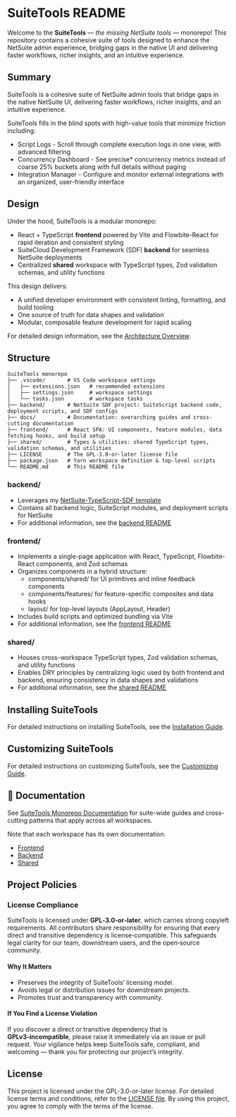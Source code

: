 # SuiteTools README

Welcome to the **SuiteTools** — *the missing NetSuite tools* — monorepo! This repository contains a cohesive suite of tools designed to enhance the NetSuite admin experience, bridging gaps in the native UI and delivering faster workflows, richer insights, and an intuitive experience.

## Summary

SuiteTools is a cohesive suite of NetSuite admin tools that bridge gaps in the native NetSuite UI, delivering faster workflows, richer insights, and an intuitive experience.

SuiteTools fills in the blind spots with high-value tools that minimize friction including:

- Script Logs - Scroll through complete execution logs in one view, with advanced filtering
- Concurrency Dashboard - See precise* concurrency metrics instead of coarse 25% buckets along with full details without paging
- Integration Manager - Configure and monitor external integrations with an organized, user-friendly interface

## Design

Under the hood, SuiteTools is a modular monorepo:

- React + TypeScript **frontend** powered by Vite and Flowbite-React for rapid iteration and consistent styling
- SuiteCloud Development Framework (SDF) **backend** for seamless NetSuite deployments
- Centralized **shared** workspace with TypeScript types, Zod validation schemas, and utility functions

This design delivers:

- A unified developer environment with consistent linting, formatting, and build tooling
- One source of truth for data shapes and validation
- Modular, composable feature development for rapid scaling

For detailed design information, see the [Architecture Overview](docs/architecture.md).

## Structure

```plaintext
SuiteTools monorepo
├── .vscode/       # VS Code workspace settings
│   ├── extensions.json   # recommended extensions
│   ├── settings.json     # workspace settings
│   └── tasks.json        # workspace tasks
├── backend/       # NetSuite SDF project: SuiteScript backend code, deployment scripts, and SDF configs
├── docs/          # Documentation: overarching guides and cross-cutting documentation
├── frontend/      # React SPA: UI components, feature modules, data fetching hooks, and build setup
├── shared/        # Types & utilities: shared TypeScript types, validation schemas, and utilities
├── LICENSE        # The GPL-3.0-or-later license file
├── package.json   # Yarn workspace definition & top-level scripts
└── README.md      # This README file
```

### backend/

- Leverages my [NetSuite-TypeScript-SDF template](https://github.com/mattplant/NetSuite-TypeScript-SDF)
- Contains all backend logic, SuiteScript modules, and deployment scripts for NetSuite
- For additional information, see the [backend README](backend/README.md)

### frontend/

- Implements a single-page application with React, TypeScript, Flowbite-React components, and Zod schemas
- Organizes components in a hybrid structure:
  - components/shared/ for UI primitives and inline feedback components
  - components/features/ for feature-specific composites and data hooks
  - layout/ for top-level layouts (AppLayout, Header)
- Includes build scripts and optimized bundling via Vite
- For additional information, see the [frontend README](frontend/README.md)

### shared/

- Houses cross-workspace TypeScript types, Zod validation schemas, and utility functions
- Enables DRY principles by centralizing logic used by both frontend and backend, ensuring consistency in data shapes and validations
- For additional information, see the [shared README](shared/README.md)

## Installing SuiteTools

For detailed instructions on installing SuiteTools, see the [Installation Guide](docs/installation.md).

## Customizing SuiteTools

For detailed instructions on customizing SuiteTools, see the [Customizing Guide](docs/customizing.md).

## 📖 Documentation

See [SuiteTools Monorepo Documentation](docs/index.md) for suite-wide guides and cross-cutting patterns that apply across all workspaces.

Note that each workspace has its own documentation.

- [Frontend](frontend/README.md)
- [Backend](backend/README.md)
- [Shared](shared/README.md)

## Project Policies

### License Compliance

SuiteTools is licensed under **GPL‑3.0‑or‑later**, which carries strong copyleft requirements.
All contributors share responsibility for ensuring that every direct and transitive dependency is license‑compatible.
This safeguards legal clarity for our team, downstream users, and the open‑source community.

#### Why It Matters

- Preserves the integrity of SuiteTools’ licensing model.
- Avoids legal or distribution issues for downstream projects.
- Promotes trust and transparency with community.

#### If You Find a License Violation

If you discover a direct or transitive dependency that is **GPLv3‑incompatible**, please raise it immediately via an issue or pull request. Your vigilance helps keep SuiteTools safe, compliant, and welcoming — thank you for protecting our project’s integrity.

## License

This project is licensed under the GPL-3.0-or-later license. For detailed license terms and conditions, refer to the [LICENSE file](LICENSE). By using this project, you agree to comply with the terms of the license.
